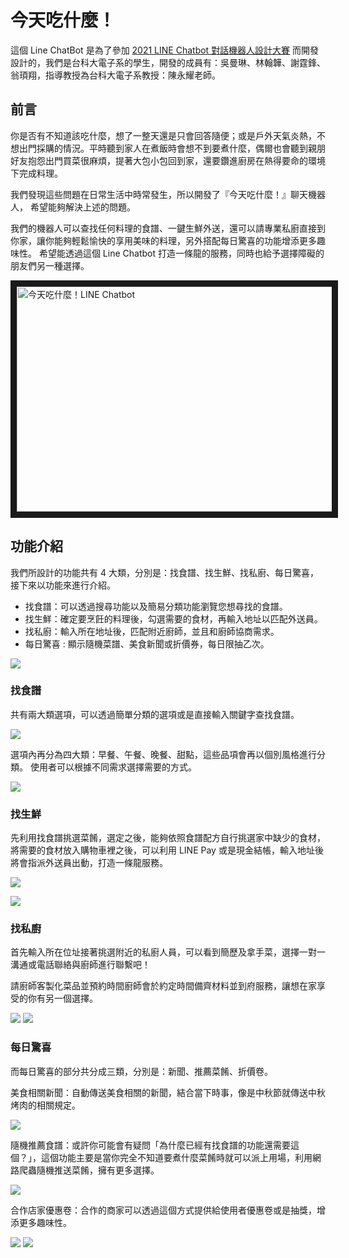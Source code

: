 # 今天吃什麼！

這個 Line ChatBot 是為了參加 [2021 LINE Chatbot 對話機器人設計大賽](https://contest.bhuntr.com/tw/fklc6b98o0ueubrzel/details/) 而開發設計的，我們是台科大電子系的學生，開發的成員有：吳曼琳、林翰韡、謝霆鋒、翁頊翔，指導教授為台科大電子系教授：陳永耀老師。

## 前言

你是否有不知道該吃什麼，想了一整天還是只會回答隨便；或是戶外天氣炎熱，不想出門採購的情況。平時聽到家人在煮飯時會想不到要煮什麼，偶爾也會聽到親朋好友抱怨出門買菜很麻煩，提著大包小包回到家，還要鑽進廚房在熱得要命的環境下完成料理。

我們發現這些問題在日常生活中時常發生，所以開發了『今天吃什麼！』聊天機器人， 希望能夠解決上述的問題。

我們的機器人可以查找任何料理的食譜、一鍵生鮮外送，還可以請專業私廚直接到你家，讓你能夠輕鬆愉快的享用美味的料理，另外搭配每日驚喜的功能增添更多趣味性。
希望能透過這個 Line Chatbot 打造一條龍的服務，同時也給予選擇障礙的朋友們另一種選擇。

<a href="https://youtu.be/529Hu6X6LdQ" target="_blank"><img src="https://i.imgur.com/YX6Tg3i.png" 
alt="今天吃什麼！LINE Chatbot" width="640" height="360" border="10" /></a>

## 功能介紹
我們所設計的功能共有 4 大類，分別是：找食譜、找生鮮、找私廚、每日驚喜，接下來以功能來進行介紹。

* 找食譜：可以透過搜尋功能以及簡易分類功能瀏覽您想尋找的食譜。
* 找生鮮：確定要烹飪的料理後，勾選需要的食材，再輸入地址以匹配外送員。
* 找私廚：輸入所在地址後，匹配附近廚師，並且和廚師協商需求。
* 每日驚喜 : 顯示隨機菜譜、美食新聞或折價券，每日限抽乙次。

![](https://i.imgur.com/TNlsp1n.png)

### 找食譜

共有兩大類選項，可以透過簡單分類的選項或是直接輸入關鍵字查找食譜。

![](https://i.imgur.com/KzW2dhY.png)

選項內再分為四大類：早餐、午餐、晚餐、甜點，這些品項會再以個別風格進行分類。
使用者可以根據不同需求選擇需要的方式。

![](https://i.imgur.com/iuNEQ5v.png)

### 找生鮮

先利用找食譜挑選菜餚，選定之後，能夠依照食譜配方自行挑選家中缺少的食材，將需要的食材放入購物車裡之後，可以利用 LINE Pay 或是現金結帳，輸入地址後將會指派外送員出動，打造一條龍服務。

![](https://i.imgur.com/iZKpMqg.png)

![](https://i.imgur.com/iwx23Tv.png)

### 找私廚

首先輸入所在位址接著挑選附近的私廚人員，可以看到簡歷及拿手菜，選擇一對一溝通或電話聯絡與廚師進行聯繫吧！

請廚師客製化菜品並預約時間廚師會於約定時間備齊材料並到府服務，讓想在家享受的你有另一個選擇。

![](https://i.imgur.com/mXXCpYP.png)
![](https://i.imgur.com/OhuIqKz.png)

### 每日驚喜

而每日驚喜的部分共分成三類，分別是：新聞、推薦菜餚、折價卷。

美食相關新聞：自動傳送美食相關的新聞，結合當下時事，像是中秋節就傳送中秋烤肉的相關規定。

![](https://i.imgur.com/ToF0yFl.png)

隨機推薦食譜：或許你可能會有疑問「為什麼已經有找食譜的功能還需要這個？」，這個功能主要是當你完全不知道要煮什麼菜餚時就可以派上用場，利用網路爬蟲隨機推送菜餚，擁有更多選擇。

![](https://i.imgur.com/WdtK2LY.png)

合作店家優惠卷：合作的商家可以透過這個方式提供給使用者優惠卷或是抽獎，增添更多趣味性。

![](https://i.imgur.com/HqWlhfF.png)
![](https://i.imgur.com/SRpKm6G.png)


